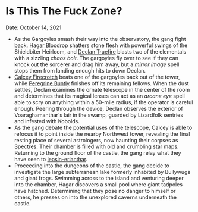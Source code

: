 # Is This The Fuck Zone?

Date: October 14, 2021

- As the Gargoyles smash their way into the observatory, the gang fight back. [Hagar Bloodrop](../Characters/Hagar%20Bloodrop/%21index.md) shatters stone flesh with powerful swings of the Shieldbiter Heirloom, and [Declan Truefire](../Characters/Declan%20Truefire/%21index.md) blasts two of the elementals with a sizzling *chaos bolt*. The gargoyles fly over to see if they can knock out the sorcerer and drag him away, but a *mirror image* spell stops them from landing enough hits to down Declan.
- [Calcey Firecrotch](../Characters/Calcey%20Firecrotch/%21index.md) beats one of the gargoyles back out of the tower, while [Peregrine Buntly](../Characters/Peregrine%20Buntly/%21index.md) finishes off its remaining fellows. When the dust settles, Declan examines the ornate telescope in the center of the room and determines that its magical lenses can act as an *arcane eye* spell able to scry on anything within a 50-mile radius, if the operator is careful enough. Peering through the device, Declan observes the exterior of Voaraghamanthar's lair in the swamp, guarded by Lizardfolk sentries and infested with Kobolds.
- As the gang debate the potential uses of the telescope, Calcey is able to refocus it to point inside the nearby Northwest tower, revealing the final resting place of several astrologers, now haunting their corpses as Spectres. Their chamber is filled with old and crumbling star maps. Returning to the ground floor of the castle, the gang relay what they have seen to [leosin-erlanthar](../npcs/leosin-erlanthar.md).
- Proceeding into the dungeons of the castle, the gang decide to investigate the large subterranean lake formerly inhabited by Bullywugs and giant frogs. Swimming across to the island and venturing deeper into the chamber, Hagar discovers a small pool where giant tadpoles have hatched. Determining that they pose no danger to himself or others, he presses on into the unexplored caverns underneath the castle.